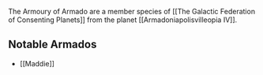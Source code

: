 The Armoury of Armado are a member species of [[The Galactic Federation of Consenting Planets]] from the planet [[Armadoniapolisvilleopia IV]].

## Notable Armados
- [[Maddie]]